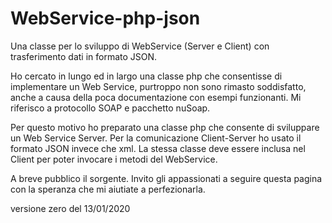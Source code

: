 # WebService-php-json
Una classe per lo sviluppo di WebService (Server e Client) con trasferimento dati in formato JSON.

Ho cercato in lungo ed in largo una classe php che consentisse di implementare un Web Service, purtroppo non sono rimasto soddisfatto, anche a causa della poca documentazione con esempi funzionanti. Mi riferisco a protocollo SOAP e pacchetto nuSoap.

Per questo motivo ho preparato una classe php che consente di sviluppare un Web Service Server.
Per la comunicazione Client-Server ho usato il formato JSON invece che xml.
La stessa classe deve essere inclusa nel Client per poter invocare i metodi del WebService.

A breve pubblico il sorgente.
Invito gli appassionati a seguire questa pagina con la speranza che mi aiutiate a perfezionarla.

versione zero del 13/01/2020
